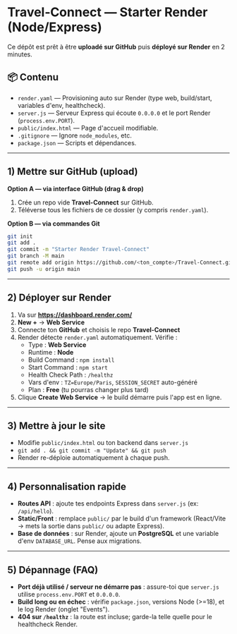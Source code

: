 # Travel‑Connect — Starter Render (Node/Express)

Ce dépôt est prêt à être **uploadé sur GitHub** puis **déployé sur Render** en 2 minutes.

## 📦 Contenu
- `render.yaml` — Provisioning auto sur Render (type web, build/start, variables d'env, healthcheck).
- `server.js` — Serveur Express qui écoute `0.0.0.0` et le port Render (`process.env.PORT`).
- `public/index.html` — Page d'accueil modifiable.
- `.gitignore` — Ignore `node_modules`, etc.
- `package.json` — Scripts et dépendances.

---

## 1) Mettre sur GitHub (upload)
**Option A — via interface GitHub (drag & drop)**
1. Crée un repo vide **Travel-Connect** sur GitHub.
2. Téléverse tous les fichiers de ce dossier (y compris `render.yaml`).

**Option B — via commandes Git**
```bash
git init
git add .
git commit -m "Starter Render Travel-Connect"
git branch -M main
git remote add origin https://github.com/<ton_compte>/Travel-Connect.git
git push -u origin main
```

---

## 2) Déployer sur Render
1. Va sur **https://dashboard.render.com/**
2. **New +** → **Web Service**
3. Connecte ton **GitHub** et choisis le repo **Travel-Connect**
4. Render détecte `render.yaml` automatiquement. Vérifie :
   - Type : **Web Service**
   - Runtime : **Node**
   - Build Command : `npm install`
   - Start Command : `npm start`
   - Health Check Path : `/healthz`
   - Vars d'env : `TZ=Europe/Paris`, `SESSION_SECRET` auto-généré
   - Plan : **Free** (tu pourras changer plus tard)
5. Clique **Create Web Service** → le build démarre puis l'app est en ligne.

---

## 3) Mettre à jour le site
- Modifie `public/index.html` ou ton backend dans `server.js`
- `git add . && git commit -m "Update" && git push`
- Render re-déploie automatiquement à chaque push.

---

## 4) Personnalisation rapide
- **Routes API** : ajoute tes endpoints Express dans `server.js` (ex: `/api/hello`).
- **Static/Front** : remplace `public/` par le build d'un framework (React/Vite → mets la sortie dans `public/` ou adapte Express).
- **Base de données** : sur Render, ajoute un **PostgreSQL** et une variable d'env `DATABASE_URL`. Pense aux migrations.

---

## 5) Dépannage (FAQ)
- **Port déjà utilisé / serveur ne démarre pas** : assure-toi que `server.js` utilise `process.env.PORT` et `0.0.0.0`.
- **Build long ou en échec** : vérifie `package.json`, versions Node (>=18), et le log Render (onglet "Events").
- **404 sur `/healthz`** : la route est incluse; garde-la telle quelle pour le healthcheck Render.
